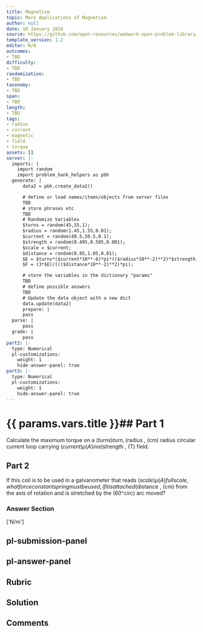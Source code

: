 ```yaml
---
title: Magnetism
topic: More Applications of Magnetism
author: null
date: 16 January 2018
source: https://github.com/open-resources/webwork-open-problem-library/tree/master/Contrib/BrockPhysics/College_Physics_Urone/22.Magnetism/22-11.More_Applications_of_Magnetism/NU_U17_22_11_021.pg
template_version: 1.2
editor: N/A
outcomes:
- TBD
difficulty:
- TBD
randomization:
- TBD
taxonomy:
- TBD
span:
- TBD
length:
- TBD
tags:
- radius
- current
- magnetic
- field
- torque
assets: []
server: |-
  imports: |
    import random
    import problem_bank_helpers as pbh
  generate: |
      data2 = pbh.create_data2()

      # define or load names/items/objects from server files
      TBD
      # store phrases etc
      TBD
      # Randomize Variables
      $turns = random(45,55,1);
      $radius = random(1.45,1.55,0.01);
      $current = random(49.5,50.5,0.1);
      $strength = random(0.495,0.505,0.001);
      $scale = $current;
      $distance = random(0.95,1.05,0.01);
      $E = $turns*($current*10**-6)*pi*(($radius*10**-2)**2)*$strength;
      $F = (3*$E)/((($distance*10**-2)**2)*pi);

      # store the variables in the dictionary "params"
      TBD
      # define possible answers
      TBD
      # Update the data object with a new dict
      data.update(data2)
      prepare: |
      pass
  parse: |
      pass
  grade: |
      pass
part2: |-
  type: Numerical
  pl-customizations:
    weight: 1
    hide-answer-panel: true
part3: |-
  type: Numerical
  pl-customizations:
    weight: 1
    hide-answer-panel: true
---
```


# {{ params.vars.title }}## Part 1 
Calculate the maximum torque on a ($turns) turn, ($radius , (cm) radius circular current loop carrying ($current) μ(A) in a ($strength , (T) field. 
## Part 2 
If this coil is to be used in a galvanometer that reads ($scale) μ(A) full scale, what force constant spring must be used, if it is attached ($distance , (cm) from the axis of rotation and is stretched by the (60^circ) arc moved? 


### Answer Section 
['N/m']

## pl-submission-panel 


## pl-answer-panel 


## Rubric 


## Solution 


## Comments 



